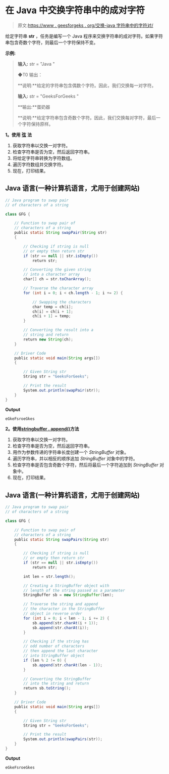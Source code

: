 # 在 Java 中交换字符串中的成对字符

> 原文:[https://www . geesforgeks . org/交换-java 字符串中的字符对/](https://www.geeksforgeeks.org/swapping-pairs-of-characters-in-a-string-in-java/)

给定字符串 **str** ，任务是编写一个 Java 程序来交换字符串的成对字符。如果字符串包含奇数个字符，则最后一个字符保持不变。

**示例:**

> **输入:** str = "Java "
> 
> ◆T0 输出：
> 
> **说明:**给定的字符串包含偶数个字符。因此，我们交换每一对字符。
> 
> **输入:** str = "GeeksForGeeks "
> 
> **输出:**蛋奶器
> 
> **说明:**给定字符串包含奇数个字符。因此，我们交换每对字符，最后一个字符保持原样。

**1。使用** [**弦**](https://www.geeksforgeeks.org/java-string-tochararray-example/) **法**

1.  获取字符串以交换一对字符。
2.  检查字符串是否为空，然后返回字符串。
3.  将给定字符串转换为字符数组。
4.  遍历字符数组并交换字符。
5.  现在，打印结果。

## Java 语言(一种计算机语言，尤用于创建网站)

```java
// Java program to swap pair
// of characters of a string

class GFG {

    // Function to swap pair of
    // characters of a string
    public static String swapPair(String str)
    {

        // Checking if string is null
        // or empty then return str
        if (str == null || str.isEmpty())
            return str;

        // Converting the given string
        // into a character array
        char[] ch = str.toCharArray();

        // Traverse the character array
        for (int i = 0; i < ch.length - 1; i += 2) {

            // Swapping the characters
            char temp = ch[i];
            ch[i] = ch[i + 1];
            ch[i + 1] = temp;
        }

        // Converting the result into a
        // string and return
        return new String(ch);
    }

    // Driver Code
    public static void main(String args[])
    {

        // Given String str
        String str = "GeeksForGeeks";

        // Print the result
        System.out.println(swapPair(str));
    }
}
```

**Output**

```java
eGkeFsroeGkes

```

**2。使用**[**stringbuffer . append()**](https://www.geeksforgeeks.org/stringbuffer-append-method-in-java-with-examples/)**方法**

1.  获取字符串以交换一对字符。
2.  检查字符串是否为空，然后返回字符串。
3.  用作为参数传递的字符串长度创建一个 *StringBuffer* 对象。
4.  遍历字符串，并以相反的顺序追加 *StringBuffer* 对象中的字符。
5.  检查字符串是否包含奇数个字符，然后将最后一个字符追加到 *StringBuffer* 对象中。
6.  现在，打印结果。

## Java 语言(一种计算机语言，尤用于创建网站)

```java
// Java program to swap pair
// of characters of a string

class GFG {

    // Function to swap pair of
    // characters of a string
    public static String swapPairs(String str)
    {

        // Checking if string is null
        // or empty then return str
        if (str == null || str.isEmpty())
            return str;

        int len = str.length();

        // Creating a StringBuffer object with
        // length of the string passed as a parameter
        StringBuffer sb = new StringBuffer(len);

        // Traverse the string and append
        // the character in the StringBuffer
        // object in reverse order
        for (int i = 0; i < len - 1; i += 2) {
            sb.append(str.charAt(i + 1));
            sb.append(str.charAt(i));
        }

        // Checking if the string has
        // odd number of characters
        // then append the last character
        // into StringBuffer object
        if (len % 2 != 0) {
            sb.append(str.charAt(len - 1));
        }

        // Converting the StringBuffer
        // into the string and return
        return sb.toString();
    }

    // Driver Code
    public static void main(String args[])
    {

        // Given String str
        String str = "GeeksForGeeks";

        // Print the result
        System.out.println(swapPairs(str));
    }
}
```

**Output**

```java
eGkeFsroeGkes

```